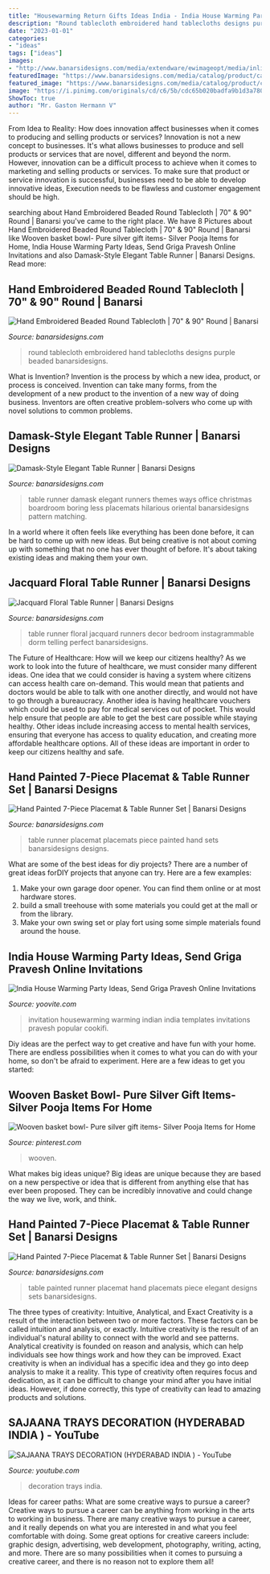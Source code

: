 ```yaml
---
title: "Housewarming Return Gifts Ideas India - India House Warming Party Ideas, Send Griga Pravesh Online Invitations"
description: "Round tablecloth embroidered hand tablecloths designs purple beaded banarsidesigns"
date: "2023-01-01"
categories:
- "ideas"
tags: ["ideas"]
images:
- "http://www.banarsidesigns.com/media/extendware/ewimageopt/media/inline/9d/f/hand-embroidered-round-tablecloth-3ff.jpg"
featuredImage: "https://www.banarsidesigns.com/media/catalog/product/cache/1/image/850x/040ec09b1e35df139433887a97daa66f/i/m/img_8631.jpg"
featured_image: "https://www.banarsidesigns.com/media/catalog/product/cache/1/image/850x/040ec09b1e35df139433887a97daa66f/h/p/hp-placematset-mysticblack-1_2.jpg"
image: "https://i.pinimg.com/originals/cd/c6/5b/cdc65b020badfa9b1d3a7800cc54db2c.jpg"
ShowToc: true
author: "Mr. Gaston Hermann V"
---
```



From Idea to Reality: How does innovation affect businesses when it comes to producing and selling products or services?
Innovation is not a new concept to businesses. It's what allows businesses to produce and sell products or services that are novel, different and beyond the norm. However, innovation can be a difficult process to achieve when it comes to marketing and selling products or services. To make sure that product or service innovation is successful, businesses need to be able to develop innovative ideas, Execution needs to be flawless and customer engagement should be high.

	

		
searching about Hand Embroidered Beaded Round Tablecloth | 70&quot; &amp; 90&quot; Round | Banarsi you've came to the right place. We have 8 Pictures about Hand Embroidered Beaded Round Tablecloth | 70&quot; &amp; 90&quot; Round | Banarsi like Wooven basket bowl- Pure silver gift items- Silver Pooja Items for Home, India House Warming Party Ideas, Send Griga Pravesh Online Invitations and also Damask-Style Elegant Table Runner | Banarsi Designs. Read more:
		
    
## Hand Embroidered Beaded Round Tablecloth | 70&quot; &amp; 90&quot; Round | Banarsi

<img loading=lazy src="http://www.banarsidesigns.com/media/extendware/ewimageopt/media/inline/9d/f/hand-embroidered-round-tablecloth-3ff.jpg" onerror="this.onerror=null;this.src='https://tse3.mm.bing.net/th?id=OIP.T3c43Vsea3OCeIYHHDu_YQHaIg&amp;pid=15.1';" alt="Hand Embroidered Beaded Round Tablecloth | 70&quot; &amp; 90&quot; Round | Banarsi">

_Source: banarsidesigns.com_

>round tablecloth embroidered hand tablecloths designs purple beaded banarsidesigns. 

	

What is Invention?
Invention is the process by which a new idea, product, or process is conceived. Invention can take many forms, from the development of a new product to the invention of a new way of doing business. Inventors are often creative problem-solvers who come up with novel solutions to common problems.

    
## Damask-Style Elegant Table Runner | Banarsi Designs

<img loading=lazy src="https://www.banarsidesigns.com/media/catalog/product/cache/1/image/850x/040ec09b1e35df139433887a97daa66f/i/m/img_8631.jpg" onerror="this.onerror=null;this.src='https://tse3.mm.bing.net/th?id=OIP.ics4G8GUKq--6rmpZb9vRgHaK3&amp;pid=15.1';" alt="Damask-Style Elegant Table Runner | Banarsi Designs">

_Source: banarsidesigns.com_

>table runner damask elegant runners themes ways office christmas boardroom boring less placemats hilarious oriental banarsidesigns pattern matching. 

	

In a world where it often feels like everything has been done before, it can be hard to come up with new ideas. But being creative is not about coming up with something that no one has ever thought of before. It's about taking existing ideas and making them your own.

    
## Jacquard Floral Table Runner | Banarsi Designs

<img loading=lazy src="https://www.banarsidesigns.com/media/catalog/product/cache/1/image/850x/040ec09b1e35df139433887a97daa66f/s/i/silver_1_7.jpg" onerror="this.onerror=null;this.src='https://tse4.mm.bing.net/th?id=OIP.gPbHg_x_Ll2mEU2_HOa9mwHaLK&amp;pid=15.1';" alt="Jacquard Floral Table Runner | Banarsi Designs">

_Source: banarsidesigns.com_

>table runner floral jacquard runners decor bedroom instagrammable dorm telling perfect banarsidesigns. 

	

The Future of Healthcare: How will we keep our citizens healthy?
As we work to look into the future of healthcare, we must consider many different ideas. One idea that we could consider is having a system where citizens can access health care on-demand. This would mean that patients and doctors would be able to talk with one another directly, and would not have to go through a bureaucracy. Another idea is having healthcare vouchers which could be used to pay for medical services out of pocket. This would help ensure that people are able to get the best care possible while staying healthy. Other ideas include increasing access to mental health services, ensuring that everyone has access to quality education, and creating more affordable healthcare options. All of these ideas are important in order to keep our citizens healthy and safe.

    
## Hand Painted 7-Piece Placemat &amp; Table Runner Set | Banarsi Designs

<img loading=lazy src="https://www.banarsidesigns.com/media/catalog/product/cache/1/image/850x/040ec09b1e35df139433887a97daa66f/h/p/hp-placematset-mysticblack-1_2.jpg" onerror="this.onerror=null;this.src='https://tse3.mm.bing.net/th?id=OIP.atavKqRVhTn4enTozTen2gHaE8&amp;pid=15.1';" alt="Hand Painted 7-Piece Placemat &amp; Table Runner Set | Banarsi Designs">

_Source: banarsidesigns.com_

>table runner placemat placemats piece painted hand sets banarsidesigns designs. 

	

What are some of the best ideas for diy projects?
There are a number of great ideas forDIY projects that anyone can try. Here are a few examples: 
1. Make your own garage door opener. You can find them online or at most hardware stores.
2. build a small treehouse with some materials you could get at the mall or from the library.
3. Make your own swing set or play fort using some simple materials found around the house.

    
## India House Warming Party Ideas, Send Griga Pravesh Online Invitations

<img loading=lazy src="http://static.yoovite.com/images/events/thumb/housewarming42_thumb.jpg" onerror="this.onerror=null;this.src='https://tse4.mm.bing.net/th?id=OIP.jOBWldAQDs79tPhtvil8OAHaCj&amp;pid=15.1';" alt="India House Warming Party Ideas, Send Griga Pravesh Online Invitations">

_Source: yoovite.com_

>invitation housewarming warming indian india templates invitations pravesh popular cookifi. 

	

Diy ideas are the perfect way to get creative and have fun with your home. There are endless possibilities when it comes to what you can do with your home, so don't be afraid to experiment. Here are a few ideas to get you started:

    
## Wooven Basket Bowl- Pure Silver Gift Items- Silver Pooja Items For Home

<img loading=lazy src="https://i.pinimg.com/originals/cd/c6/5b/cdc65b020badfa9b1d3a7800cc54db2c.jpg" onerror="this.onerror=null;this.src='https://tse2.mm.bing.net/th?id=OIP.kC-aYBasbFZDMM8OObZJoAHaJ4&amp;pid=15.1';" alt="Wooven basket bowl- Pure silver gift items- Silver Pooja Items for Home">

_Source: pinterest.com_

>wooven. 

	

What makes big ideas unique?
Big ideas are unique because they are based on a new perspective or idea that is different from anything else that has ever been proposed. They can be incredibly innovative and could change the way we live, work, and think.

    
## Hand Painted 7-Piece Placemat &amp; Table Runner Set | Banarsi Designs

<img loading=lazy src="http://www.banarsidesigns.com/media/extendware/ewimageopt/media/inline/42/b/hand-painted-7-piece-placemat-table-runner-set-304.jpg" onerror="this.onerror=null;this.src='https://tse1.mm.bing.net/th?id=OIP.irrr6s-poCsLR042iLlbHQHaE8&amp;pid=15.1';" alt="Hand Painted 7-Piece Placemat &amp; Table Runner Set | Banarsi Designs">

_Source: banarsidesigns.com_

>table painted runner placemat hand placemats piece elegant designs sets banarsidesigns. 

	

The three types of creativity: Intuitive, Analytical, and Exact
Creativity is a result of the interaction between two or more factors. These factors can be called intuition and analysis, or exactly. Intuitive creativity is the result of an individual's natural ability to connect with the world and see patterns. Analytical creativity is founded on reason and analysis, which can help individuals see how things work and how they can be improved. 
Exact creativity is when an individual has a specific idea and they go into deep analysis to make it a reality. This type of creativity often requires focus and dedication, as it can be difficult to change your mind after you have initial ideas. However, if done correctly, this type of creativity can lead to amazing products and solutions.

    
## SAJAANA TRAYS DECORATION (HYDERABAD INDIA ) - YouTube

<img loading=lazy src="https://i.ytimg.com/vi/me5oJghznoo/maxresdefault.jpg" onerror="this.onerror=null;this.src='https://tse4.mm.bing.net/th?id=OIP.klB-37uEpT95CPdfCayQcAHaEK&amp;pid=15.1';" alt="SAJAANA TRAYS DECORATION (HYDERABAD INDIA ) - YouTube">

_Source: youtube.com_

>decoration trays india. 

	

Ideas for career paths: What are some creative ways to pursue a career?
Creative ways to pursue a career can be anything from working in the arts to working in business. There are many creative ways to pursue a career, and it really depends on what you are interested in and what you feel comfortable with doing. Some great options for creative careers include: graphic design, advertising, web development, photography, writing, acting, and more. There are so many possibilities when it comes to pursuing a creative career, and there is no reason not to explore them all!

